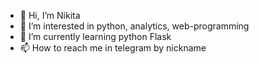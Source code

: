 - 👋 Hi, I’m Nikita
- 👀 I’m interested in python, analytics, web-programming
- 🌱 I’m currently learning python Flask
- 📫 How to reach me in telegram by nickname
